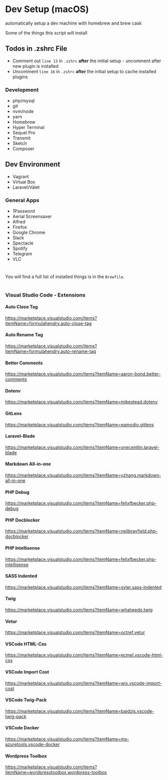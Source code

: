 # Dev Setup (macOS)

automatically setup a dev machine with homebrew and brew cask

Some of the things this script will install

## Todos in .zshrc File

* Comment out `line 13` in `.zshrc` **after** the initial setup - uncomment after new plugin is installed
* Uncomment `line 16`  in `.zshrc` **after** the initial setup to cache installed plugins

### Development

- php/mysql
- git
- nvm/node
- yarn
- Homebrew
- Hyper Terminal
- Sequel Pro
- Transmit
- Sketch
- Composer

## Dev Environment
- Vagrant
- Virtual Box
- Laravel/Valet

### General Apps

- 1Password
- Aerial Screensaver
- Alfred
- Firefox
- Google Chrome
- Slack
- Spectacle
- Spotify
- Telegram
- VLC

#

You will find a full list of installed things is in the `Brewfile`.

#

### Visual Studio Code - Extensions

#### Auto Close Tag
https://marketplace.visualstudio.com/items?itemName=formulahendry.auto-close-tag

#### Auto Rename Tag
https://marketplace.visualstudio.com/items?itemName=formulahendry.auto-rename-tag

#### Better Comments
https://marketplace.visualstudio.com/items?itemName=aaron-bond.better-comments

#### Dotenv
https://marketplace.visualstudio.com/items?itemName=mikestead.dotenv

#### GitLens
https://marketplace.visualstudio.com/items?itemName=eamodio.gitlens

#### Laravel-Blade
https://marketplace.visualstudio.com/items?itemName=onecentlin.laravel-blade

#### Markdown All-in-one
https://marketplace.visualstudio.com/items?itemName=yzhang.markdown-all-in-one

#### PHP Debug
https://marketplace.visualstudio.com/items?itemName=felixfbecker.php-debug

#### PHP Docblocker
https://marketplace.visualstudio.com/items?itemName=neilbrayfield.php-docblocker

#### PHP Intellisense
https://marketplace.visualstudio.com/items?itemName=felixfbecker.php-intellisense

#### SASS Indented
https://marketplace.visualstudio.com/items?itemName=syler.sass-indented

#### Twig
https://marketplace.visualstudio.com/items?itemName=whatwedo.twig

#### Vetur
https://marketplace.visualstudio.com/items?itemName=octref.vetur

#### VSCode HTML-Css
https://marketplace.visualstudio.com/items?itemName=ecmel.vscode-html-css

#### VSCode Import Cost
https://marketplace.visualstudio.com/items?itemName=wix.vscode-import-cost

#### VSCode Twig-Pack
https://marketplace.visualstudio.com/items?itemName=bajdzis.vscode-twig-pack

#### VSCode Docker
https://marketplace.visualstudio.com/items?itemName=ms-azuretools.vscode-docker

#### Wordpress Toolbox
https://marketplace.visualstudio.com/items?itemName=wordpresstoolbox.wordpress-toolbox



